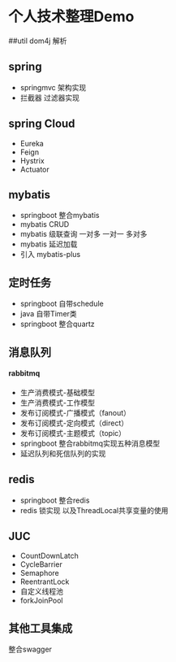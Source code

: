 # 个人技术整理Demo

##util
dom4j 解析

## spring
* springmvc 架构实现
* 拦截器 过滤器实现

## spring Cloud
* Eureka
* Feign
* Hystrix
* Actuator

## mybatis
* springboot 整合mybatis
* mybatis CRUD 
* mybatis 级联查询 一对多 一对一 多对多
* mybatis 延迟加载
* 引入 mybatis-plus 

## 定时任务
* springboot 自带schedule 
* java 自带Timer类
* springboot 整合quartz

## 消息队列
#### rabbitmq
* 生产消费模式-基础模型
* 生产消费模式-工作模型
* 发布订阅模式-广播模式（fanout）
* 发布订阅模式-定向模式（direct）
* 发布订阅模式-主题模式（topic）
* springboot 整合rabbitmq实现五种消息模型
* 延迟队列和死信队列的实现

## redis
* springboot 整合redis
* redis 锁实现 以及ThreadLocal共享变量的使用

## JUC
* CountDownLatch
* CycleBarrier
* Semaphore
* ReentrantLock
* 自定义线程池
* forkJoinPool

## 其他工具集成
整合swagger
